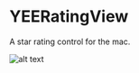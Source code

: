 YEERatingView
=============

A star rating control for the mac.

![alt text](https://raw.githubusercontent.com/YEDev/YEERatingView/master/YEERatingView.gif "Sample")
